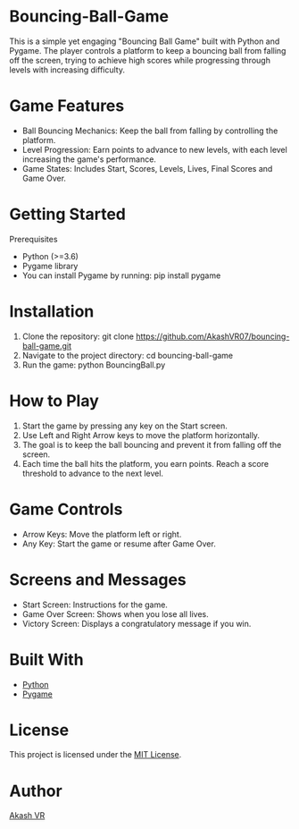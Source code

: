 # Bouncing-Ball-Game
This is a simple yet engaging "Bouncing Ball Game" built with Python and Pygame. The player controls a platform to keep a bouncing ball from falling off the screen, trying to achieve high scores while progressing through levels with increasing difficulty.

# Game Features
* Ball Bouncing Mechanics: Keep the ball from falling by controlling the platform.
* Level Progression: Earn points to advance to new levels, with each level increasing the game's performance.
* Game States: Includes Start, Scores, Levels, Lives, Final Scores and Game Over.

# Getting Started 
Prerequisites
* Python (>=3.6)
* Pygame library
* You can install Pygame by running: pip install pygame

# Installation
1. Clone the repository: git clone https://github.com/AkashVR07/bouncing-ball-game.git
2. Navigate to the project directory: cd bouncing-ball-game
3. Run the game: python BouncingBall.py

# How to Play
1. Start the game by pressing any key on the Start screen.
2. Use Left and Right Arrow keys to move the platform horizontally.
3. The goal is to keep the ball bouncing and prevent it from falling off the screen.
4. Each time the ball hits the platform, you earn points. Reach a score threshold to advance to the next level.

# Game Controls
* Arrow Keys: Move the platform left or right.
* Any Key: Start the game or resume after Game Over.

# Screens and Messages
* Start Screen: Instructions for the game.
* Game Over Screen: Shows when you lose all lives.
* Victory Screen: Displays a congratulatory message if you win.

# Built With
* [Python](https://en.wikipedia.org/wiki/Python_(programming_language))
* [Pygame](https://en.wikipedia.org/wiki/Pygame)

# License
This project is licensed under the [MIT License](https://opensource.org/license/MIT).

# Author
[Akash VR](https://github.com/AkashVR07)
